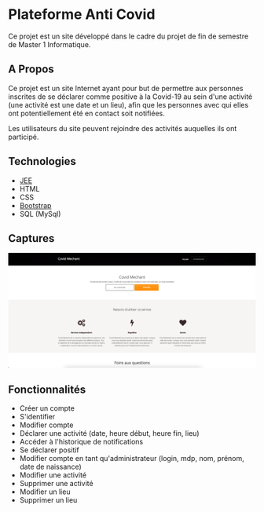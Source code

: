 # Plateforme Anti Covid
Ce projet est un site développé dans le cadre du projet de fin de semestre de Master 1 Informatique.

## A Propos
Ce projet est un site Internet ayant pour but de permettre aux personnes inscrites de se déclarer comme positive à la Covid-19 au sein d'une activité (une activité est une date et un lieu), afin que les personnes 
avec qui elles ont potentiellement été en contact soit notifiées.

Les utilisateurs du site peuvent rejoindre des activités auquelles ils ont participé.

## Technologies
- [JEE](https://fr.wikipedia.org/wiki/Jakarta_EE)
- HTML
- CSS
- [Bootstrap](https://getbootstrap.com)
- SQL (MySql)

## Captures
![](https://github.com/clementcolne/plateforme-anti-covid/blob/master/anticovid.png)

## Fonctionnalités
- Créer un compte
- S'identifier
- Modifier compte 
- Déclarer une activité (date, heure début, heure fin, lieu)
- Accéder à l'historique de notifications
- Se déclarer positif
- Modifier compte en tant qu'administrateur (login, mdp, nom, prénom, date de naissance)
- Modifier une activité
- Supprimer une activité
- Modifier un lieu
- Supprimer un lieu
